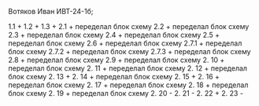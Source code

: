 Вотяков Иван ИВТ-24-1б; 

1.1 +
1.2 +
1.3 +
2.1 + переделал блок схему
2.2 + переделал блок схему
2.3 + переделал блок схему
2.4 + переделал блок схему
2.5 + переделал блок схему
2.6 + переделал блок схему
2.7.1 + переделал блок схему
2.7.2 + переделал блок схему
2.7.3 + переделал блок схему
2.8 + переделал блок схему
2.9 + переделал блок схему
2. 10 + переделал блок схему
2. 11 + переделал блок схему
2. 12 + переделал блок схему
2. 13 + 
2. 14 + переделал блок схему 
2. 15 +
2. 16 + переделал блок схему
2. 17 + переделал блок схему
2. 18 + переделал блок схему
2. 19 + переделал блок схему
2. 20 -
2. 21 -
2. 22 +
2. 23 -
